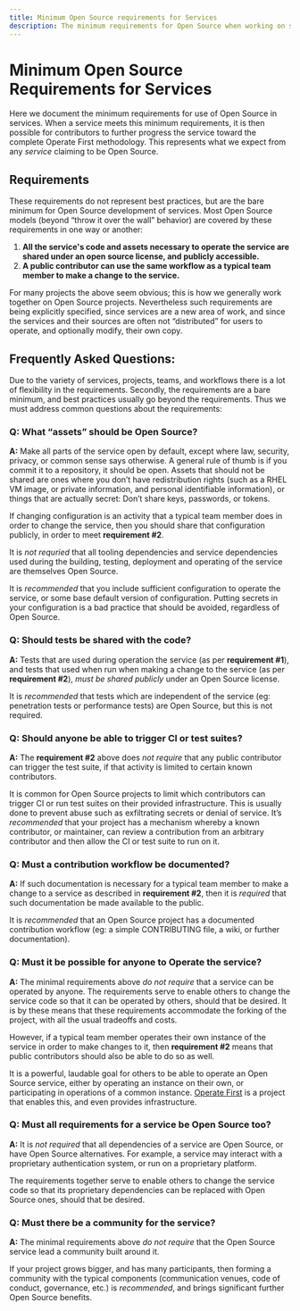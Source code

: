 ```yaml
---
title: Minimum Open Source requirements for Services
description: The minimum requirements for Open Source when working on services, which then allow further progression.
---
```


# Minimum Open Source Requirements for Services

Here we document the minimum requirements for use of Open Source in services.
When a service meets this minimum requirements, it is then possible for contributors to further progress the service toward the complete Operate First methodology.
This represents what we expect from any _service_ claiming to be Open Source.

## Requirements

These requirements do not represent best practices, but are the bare minimum for Open Source development of services.
Most Open Source models (beyond “throw it over the wall” behavior) are covered by these requirements in one way or another:

 1. **All the service's code and assets necessary to operate the service are shared under an open source license, and publicly accessible.**
 2. **A public contributor can use the same workflow as a typical team member to make a change to the service.**

For many projects the above seem obvious; this is how we generally work together on Open Source projects.
Nevertheless such requirements are being explicitly specified, since services are a new area of work, and since the services and their sources are often not “distributed” for users to operate, and optionally modify, their own copy.

## Frequently Asked Questions:

Due to the variety of services, projects, teams, and workflows there is a lot of flexibility in the requirements.
Secondly, the requirements are a bare minimum, and best practices usually go beyond the requirements.
Thus we must address common questions about the requirements:

### Q: What “assets” should be Open Source?

**A:** Make all parts of the service open by default, except where law, security, privacy, or common sense says otherwise.
A general rule of thumb is if you commit it to a repository, it should be open.
Assets that should not be shared are ones where you don’t have redistribution rights (such as a RHEL VM image, or private information, and personal identifiable information), or things that are actually secret: Don’t share keys, passwords, or tokens.

If changing configuration is an activity that a typical team member does in order to change the service, then you should share that configuration publicly, in order to meet **requirement #2**.

It is _not requried_ that all tooling dependencies and service dependencies used during the building, testing, deployment and operating of the service are themselves Open Source.

It is _recommended_ that you include sufficient configuration to operate the service, or some base default version of configuration. Putting secrets in your configuration is a bad practice that should be avoided, regardless of Open Source.

### Q: Should tests be shared with the code?

**A:** Tests that are used during operation the service (as per **requirement #1**), and tests that used when run when making a change to the service (as per **requirement #2**), _must be shared publicly_ under an Open Source license.

It is _recommended_ that tests which are independent of the service (eg: penetration tests or performance tests) are Open Source, but this is not required.

### Q: Should anyone be able to trigger CI or test suites?

**A:** The **requirement #2** above does _not require_ that any public contributor can trigger the test suite, if that activity is limited to certain known contributors.

It is common for Open Source projects to limit which contributors can trigger CI or run test suites on their provided infrastructure.
This is usually done to prevent abuse such as exfiltrating secrets or denial of service.
It’s _recommended_ that your project has a mechanism whereby a known contributor, or maintainer, can review a contribution from an arbitrary contributor and then allow the CI or test suite to run on it.

### Q: Must a contribution workflow be documented?

**A:** If such documentation is necessary for a typical team member to make a change to a service as described in **requirement #2**, then it is _required_ that such documentation be made available to the public.

It is _recommended_ that an Open Source project has a documented contribution workflow (eg: a simple CONTRIBUTING file, a wiki, or further documentation).

### Q: Must it be possible for anyone to Operate the service?

**A:** The minimal requirements above _do not require_ that a service can be operated by anyone.
The requirements serve to enable others to change the service code so that it can be operated by others, should that be desired.
It is by these means that these requirements accommodate the forking of the project, with all the usual tradeoffs and costs.

However, if a typical team member operates their own instance of the service in order to make changes to it, then **requirement #2** means that public contributors should also be able to do so as well.

It is a powerful, laudable goal for others to be able to operate an Open Source service, either by operating an instance on their own, or participating in operations of a common instance.
[Operate First](https://www.operate-first.cloud/) is a project that enables this, and even provides infrastructure.

### Q: Must all requirements for a service be Open Source too?

**A:** It is _not required_ that all dependencies of a service are Open Source, or have Open Source alternatives.
For example, a service may interact with a proprietary authentication system, or run on a proprietary platform.

The requirements together serve to enable others to change the service code so that its proprietary dependencies can be replaced with Open Source ones, should that be desired.

### Q: Must there be a community for the service?

**A:** The minimal requirements above _do not require_ that the Open Source service lead a community built around it.

If your project grows bigger, and has many participants, then forming a community with the typical components (communication venues, code of conduct, governance, etc.) is _recommended_, and brings significant further Open Source benefits.
